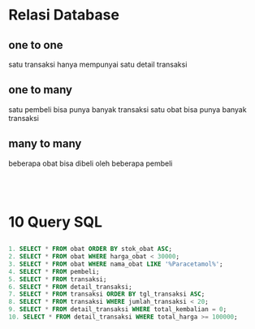 # Relasi Database

## one to one

satu transaksi hanya mempunyai satu detail transaksi

## one to many

satu pembeli bisa punya banyak transaksi
satu obat bisa punya banyak transaksi

## many to many

beberapa obat bisa dibeli oleh beberapa pembeli
<br/><br/><br/><br/>

# 10 Query SQL

##

```sql
1. SELECT * FROM obat ORDER BY stok_obat ASC;
2. SELECT * FROM obat WHERE harga_obat < 30000;
3. SELECT * FROM obat WHERE nama_obat LIKE '%Paracetamol%';
4. SELECT * FROM pembeli;
5. SELECT * FROM transaksi;
6. SELECT * FROM detail_transaksi;
7. SELECT * FROM transaksi ORDER BY tgl_transaksi ASC;
8. SELECT * FROM transaksi WHERE jumlah_transaksi < 20;
9. SELECT * FROM detail_transaksi WHERE total_kembalian = 0;
10. SELECT * FROM detail_transaksi WHERE total_harga >= 100000;
```
